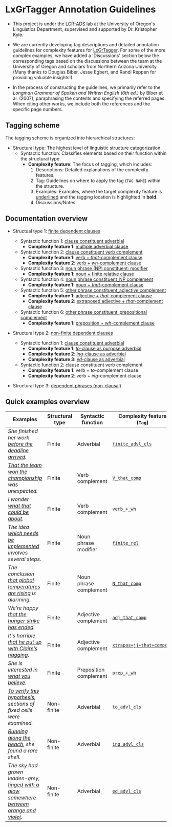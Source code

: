# LxGrTagger Annotation Guidelines

- This project is under the [LCR-ADS lab](https://lcr-ads-lab.github.io/LCR-ADS-Home/) at the University of Oregon's Linguistics Department, supervised and supported by Dr. Kristopher Kyle.

- We are currently developing tag descriptions and detailed annotation guidelines for complexity features for [LxGrTagger](https://github.com/kristopherkyle/LxGrTgr). For some of the more complex examples, we have added a 'Discussions' section below the corresponding tags based on the discussions between the team at the University of Oregon and scholars from Northern Arizona University (Many thanks to Douglas Biber, Jesse Egbert, and Randi Reppen for providing valuable insights!). 

- In the process of constructing the guidelines, we primarily refer to the *Longman Grammar of Spoken and Written English (6th ed.)* by Biber et al. (2007), paraphrasing the contents and specifying the referred pages. When citing other works, we include both the references and the specific page numbers.

## Tagging scheme

The tagging scheme is organized into hierarchical structures:

- Structural type: The highest level of linguistic structure categorization.
    - Syntactic function: Classifies elements based on their function within the structural type.
        - **Complexity feature**: The focus of tagging, which includes:
            1. Descriptions: Detailed explanations of the complexity features.
            2. Tag: Guidelines on where to apply the tag (`TAG NAME`) within the structure.
            3. Examples: Examples, where the target complexity feature is <ins>underlined</ins> and the tagging location is highlighted in **bold**.
            4. Discussions/Notes

## Documentation overview

- Structual type 1: [finite dependent clauses](1_structural%20type1/#1-finite-dependent-clauses)
    - Syntactic function 1: [clause constituent adverbial](1_structural%20type1/1_Syntactic%20function1.html#1-1-clause-constituent-adverbial)
        - **Complexity feature 1**: [multiple adverbial clause](1_structural%20type1/1_Syntactic%20function1.html#1-1-1-multiple-adverbial-clause)
    - Syntactic function 2: [clause constituent verb complement](1_structural%20type1/2_Syntactic%20function2.html#1-2-clause-constituent-verb-complement)
        - **Complexity feature 1**: [verb + *that*-complement clause](1_structural%20type1/2_Syntactic%20function2.html#1-2-1-verb--that-complement-clause)
        - **Complexity feature 2**: [verb + *wh*-complement clause](1_structural%20type1/2_Syntactic%20function2.html#1-2-2-verb--wh-complement-clause)
    - Syntactic function 3: [noun phrase (NP) constituent: modifier](1_structural%20type1/3_Syntactic%20function3.html#1-3-noun-phrase-constituent-modifier)
        - **Complexity feature 1**: [noun + finite relative clause](1_structural%20type1/3_Syntactic%20function3.html#1-3-1-noun--finite-relative-clause)
    - Syntactic function 4: [noun phrase constituent_NP complement](1_structural%20type1/4_Syntactic%20function4.html#1-4-noun-phrase-constituent-complement)
        - **Complexity feature 1**: [noun + *that*-complement clause](1_structural%20type1/4_Syntactic%20function4.html#1-4-1-noun--that-complement-clause)
    - Syntactic function 5: [other phrase constituent_adjective complement](1_structural%20type1/5_Syntactic%20function5.html#1-5-other-phrase-constituent_adjective-complement)
        - **Complexity feature 1**: [adjective + *that*-complement clause](1_structural%20type1/5_Syntactic%20function5.html#1-5-1-adjective--that-complement-clause)
        - **Complexity feature 2**: [extraposed adjective + *that*-complement clause](1_structural%20type1/5_Syntactic%20function5.html#1-5-2-extraposed-adjective--that-complement-clause)
    - Syntactic function 6: [other phrase constituent_prepositional complement](1_structural%20type1/6_Syntactic%20function6.html#1-6-other-phrase-constituent_preposition-complement)
        - **Complexity feature 1**: [preposition + *wh*-complement clause](1_structural%20type1/6_Syntactic%20function6.html#1-6-1-preposition--wh-complement-clause)
- Structural type 2: [non-finite dependent clauses](2_structural%20type2/#2-non-finite-dependent-clauses)
    - Syntactic function 1: [clause constituent adverbial](2_structural%20type2/1_Syntactic%20function1.html#2-1-clause-constituent-adverbial)
        - **Complexity feature 1**: [*to*-clause as purpose adverbial](2_structural%20type2/1_Syntactic%20function1.html#2-1-1-to-clause-as-purpose-adverbial)
        - **Complexity feature 2**: [*ing*-clause as adverbial](2_structural%20type2/1_Syntactic%20function1.html#2-1-2-ing-clause-as-adverbial)
        - **Complexity feature 3**: [*ed*-clause as adverbial](2_structural%20type2/1_Syntactic%20function1.html#2-1-3-ed-clause-as-adverbial)
    - Syntactic function 2: clause constituent verb complement
        - **Complexity feature 1**: verb + *to*-complement clause
        - **Complexity feature 2**: verb + *ing*-complement clause
    
- Structural type 3: [dependent phrases (non-clausal)](#structual-type-3-dependent-phrases-non-clausal)


## Quick examples overview

| Examples                                                    | Structural type | Syntactic function        | Complexity feature (`Tag`)                          |
|-------------------------------------------------------------|-----------------|---------------------------|------------------------------|
| *She finished her work <ins>before the deadline arrived</ins>.* | Finite | Adverbial | [`finite_advl_cls`](1_structural%20type1/1_Syntactic%20function1.html#1-1-clause-constituent-adverbial) |
| *<ins>That the team won the championship</ins> was unexpected.* | Finite | Verb complement | [`V_that_comp`](1_structural%20type1/2_Syntactic%20function2.html#1-2-1-verb--that-complement-clause) |
| *I wonder <ins>what that could be about</ins>.* | Finite | Verb complement | [`verb_+_wh`](1_structural%20type1/2_Syntactic%20function2.html#1-2-2-verb--wh-complement-clause) |
| *The idea <ins>which needs be implemented</ins> involves several steps.* | Finite | Noun phrase modifier | [`finite_rel`](1_structural%20type1/3_Syntactic%20function3.html#1-3-noun-phrase-constituent-modifier) |
| *The conclusion <ins>that global temperatures are rising</ins> is alarming.* | Finite | Noun phrase complement | [`N_that_comp`](1_structural%20type1/4_Syntactic%20function4.html#1-4-noun-phrase-constituent-complement) |
| *We’re happy <ins>that the hunger strike has ended</ins>.* | Finite | Adjective complement | [`adj_that_comp`](1_structural%20type1/5_Syntactic%20function5.html#1-5-other-phrase-constituent_adjective-complement) |
| *It's horrible <ins>that he put up with Claire’s nagging</ins>.* | Finite | Adjective complement | [`xtrapos+jj+that+compcls`](1_structural%20type1/5_Syntactic%20function5.html#1-5-2-extraposed-adjective--that-complement-clause) |
| *She is interested in <ins>what you believe</ins>.* | Finite | Preposition complement | [`prep_+_wh`](1_structural%20type1/6_Syntactic%20function6.html#1-6-other-phrase-constituent_preposition-complement) |
| *<ins>To verify this hypothesis</ins>, sections of fixed cells were examined.* | Non-finite | Adverbial | [`to_advl_cls`](2_structural%20type2/1_Syntactic%20function1.html#2-1-clause-constituent-adverbial) |
| *<ins>Running along the beach</ins>, she found a rare shell.* | Non-finite | Adverbial | [`ing_advl_cls`](2_structural%20type2/1_Syntactic%20function1.html#2-1-2-ing-clause-as-adverbial) |
| *The sky had grown leaden-grey, <ins>tinged with a glow somewhere between orange and violet</ins>.* | Non-finite | Adverbial | [`ed_advl_cls`](2_structural%20type2/1_Syntactic%20function1.html#2-1-3-ed-clause-as-adverbial) |

